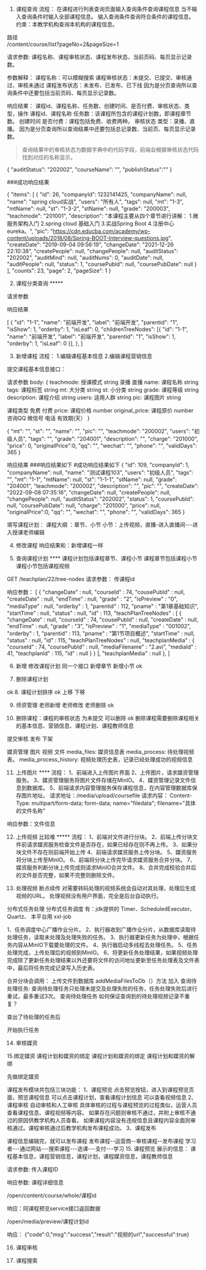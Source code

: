 1. 课程查询
流程：
   在课程进行列表查询页面输入查询条件查询课程信息 当不输入查询条件时输入全部课程信息。 
   输入查询条件查询符合条件的课程信息。 
   约束：本教学机构查询本机构的课程信息。

路径  
/content/course/list?pageNo=2&pageSize=1

请求参数:
课程名称、课程审核状态、课程发布状态、当前页码、每页显示记录数。

参数解释：
课程名称：可以模糊搜索
课程审核状态：未提交、已提交、审核通过、审核未通过
课程发布状态：未发布、已发布、已下线
因为是分页查询所以查询条件中还要包括当前页码、每页显示记录数。

响应结果： 课程id、课程名称、任务数、创建时间、是否付费、审核状态、类型，操作
课程id、课程名称
任务数：该课程所包含的课程计划数，即课程章节数。
创建时间
是否付费：课程包括免费、收费两种。
审核状态
类型：录播、直播。
因为是分页查询所以查询结果中还要包括总记录数、当前页、每页显示记录数。

> 查询结果中的审核状态为数据字典中的代码字段，前端会根据审核状态代码 找到对应的名称显示。

{
"auditStatus": "202002",
"courseName": "",
"publishStatus":""
}

###成功响应结果

{
"items": [
{
"id": 26,
"companyId": 1232141425,
"companyName": null,
"name": "spring cloud实战",
"users": "所有人",
"tags": null,
"mt": "1-3",
"mtName": null,
"st": "1-3-2",
"stName": null,
"grade": "200003",
"teachmode": "201001",
"description": "本课程主要从四个章节进行讲解： 1.微服务架构入门 2.spring cloud 基础入门 3.实战Spring Boot 4.注册中心eureka。",
"pic": "https://cdn.educba.com/academy/wp-content/uploads/2018/08/Spring-BOOT-Interview-questions.jpg",
"createDate": "2019-09-04 09:56:19",
"changeDate": "2021-12-26 22:10:38",
"createPeople": null,
"changePeople": null,
"auditStatus": "202002",
"auditMind": null,
"auditNums": 0,
"auditDate": null,
"auditPeople": null,
"status": 1,
"coursePubId": null,
"coursePubDate": null
}
],
"counts": 23,
"page": 2,
"pageSize": 1
}

2. 课程分类查询 *****

请求参数

响应结果

[
{
"id": "1-1",
"name": "前端开发",
"label": "前端开发",
"parentid": "1",
"isShow": 1,
"orderby": 1,
"isLeaf": 0,
"childrenTreeNodes": [{
"id": "1-1",
"name": "前端开发",
"label": "前端开发",
"parentid": "1",
"isShow": 1,
"orderby": 1,
"isLeaf": 0
}],
},
]

3. 新增课程
流程：
   1.编辑课程基本信息
   2.编辑课程营销信息

提交课程基本信息接口：

请求参数
body: {
teachmode: 授课模式 string 录播 直播
name: 课程名称 string
tags: 课程标签 string
mt: 大分类 string
st: 小分类 string
grade: 课程等级 string
description: 课程介绍 string
users: 适用人群 string
pic: 课程图片 string

课程类型 免费 付费
price: 课程价格 number
original_price: 课程原价 number
咨询QQ
微信号
电话
有效期(天）
}

{ 
   "mt": "", 
   "st": "",
   "name": "",
   "pic": "", 
   "teachmode": "200002", 
   "users": "初级人员", 
   "tags": "", 
   "grade": "204001", 
   "description": "",
   "charge": "201000",
   "price": 0, 
   "originalPrice":0, 
   "qq": "", 
   "wechat": "",
   "phone": "",
   "validDays": 365 
}



响应结果
###响应结果如下
#成功响应结果如下 {
   "id": 109,
   "companyId": 1,
   "companyName": null,
   "name": "测试课程103",
   "users": "初级人员",
   "tags": "",
   "mt": "1-1",
   "mtName": null,
   "st": "1-1-1",
   "stName": null,
   "grade": "204001",
   "teachmode": "200002",
   "description": "",
   "pic": "",
   "createDate": "2022-09-08 07:35:16",
   "changeDate": null,
   "createPeople": null,
   "changePeople": null,
   "auditStatus": "202002",
   "status": 1,
   "coursePubId": null,
   "coursePubDate": null,
   "charge": "201000",
   "price": null,
   "originalPrice":0,
   "qq": "",
   "wechat": "",
   "phone": "",
   "validDays": 365
}

填写课程计划：
   课程大纲 ：章节、小节
   小节：上传视频，直播-进入直播间---进入授课老师编辑

4. 修改课程
响应结果和：新增课程一样


5. 查询课程计划  ****
   课程计划包括课程章节、课程小节
   课程章节包括课程小节
   课程小节包括课程视频

GET /teachplan/22/tree-nodes
请求参数： 传课程id


响应参数：
[
{
"changeDate" : null,
"courseId" : 74,
"cousePubId" : null,
"createDate" : null,
"endTime" : null,
"grade" : "2",
"isPreview" : "0",
"mediaType" : null,
"orderby" : 1,
"parentid" : 112,
"pname" : "第1章基础知识",
"startTime" : null,
"status" : null,
"id" : 113,
"teachPlanTreeNodes" : [
   {
   "changeDate" : null,
   "courseId" : 74,
   "cousePubId" : null,
   "createDate" : null,
   "endTime" : null,
   "grade" : "3",
   "isPreview" : "1",
   "mediaType" : "001002",
   "orderby" : 1,
   "parentid" : 113,
   "pname" : "第1节项目概述",
   "startTime" : null,
   "status" : null,
   "id" : 115,
   "teachPlanTreeNodes" : null,
   "teachplanMedia" : {
   "courseId" : 74,
   "coursePubId" : null,
   "mediaFilename" : "2.avi",
   "mediaId" : 41,
   "teachplanId" : 115,
   "id" : null
   }
}
],
"teachplanMedia" : null
},
]

6. 新增 修改课程计划 同一个接口
新增章节
新增小节
ok

7. 删除课程计划

ok
8. 课程计划排序
ok
上移
下移

9. 师资管理 老师新增 老师修改 老师删除
ok

10. 删除课程：课程的审核状态 为未提交 可以删除
ok
删除课程需要删除课程相关的基本信息、营销信息、课程计划、课程教师信息

提交审核 发布 下架

媒资管理
图片 视频 文件
media_files: 媒资信息表
media_process: 待处理视频表。
media_process_history: 视频处理历史表，记录已经处理成功的视频信息


11. 上传图片 ****
流程：
    1、前端进入上传图片界面
    2、上传图片，请求媒资管理服务。 
    3、媒资管理服务将图片文件存储在MinIO。 
    4、媒资管理记录文件信息到数据库。 
    5、前端请求内容管理服务保存课程信息，在内容管理数据库保存图片地址。
请求地址：/media/upload/coursefile 
请求内容：
Content-Type: multipart/form-data; form-data; name="filedata"; filename="具体的文件名称"

响应参数：文件信息

12. 上传视频  比较难 *****
流程：
    1、前端对文件进行分块。 
    2、前端上传分块文件前请求媒资服务检查文件是否存在，如果已经存在则不再上传。
    3、如果分块文件不存在则前端开始上传 
    4、前端请求媒资服务上传分块。
    5、媒资服务将分块上传至MinIO。 
    6、前端将分块上传完毕请求媒资服务合并分块。 
    7、媒资服务判断分块上传完成则请求MinIO合并文件。 
    8、合并完成校验合并后的文件是否完整，如果不完整则删除文件。

13. 处理视频 
断点续传
对需要转码处理的视频系统会自动对其处理，处理后生成视频的URL。
处理视频没有用户界面，完全是后台自动执行。

分布式任务处理
分布式任务调度 
有：jdk提供的 Timer、ScheduledExecutor、Quartz、
本平台用 xxl-job


1、任务调度中心广播作业分片。 
2、执行器收到广播作业分片，从数据库读取待处理任务，读取未处理及处理失败的任务。
3、执行器更新任务为处理中，根据任务内容从MinIO下载要处理的文件。 
4、执行器启动多线程去处理任务。
5、任务处理完成，上传处理后的视频到MinIO。
6、将更新任务处理结果，如果视频处理完成除了更新任务处理结果以外还要将文件的访问地址更新至任务处理表及文件表中，最后将任务完成记录写入历史表。

合并分块会调用： 上传文件到数据库 addMediaFilesToDb（）方法 
加入
   查询待处理任务:
      查询待处理任务只处理未提交及处理失败的任务，任务处理失败后进行重试，最多重试3次。
查询待处理任务
      如何保证查询到的待处理视频记录不重复？

查出了待处理的任务后

开始执行任务

14. 审核媒资


15.绑定媒资  课程计划和媒资的绑定
   课程计划和媒资的绑定
   课程计划和媒资的解绑

先做绑定媒资

课程发布模块共包括三块功能：
1、课程预览
点击预览按钮，进入到课程预览页面，预览课程信息
可以点击课程计划，查看课程计划信息
可以查看视频信息
2、课程审核
自动审核和人工审核
具体审核的过程与课程预览的过程类似，运营人员查看课程信息、课程视频等内容。
如果存在问题则审核不通过，并附上审核不通过的原因供教学机构人员查看。
如果课程内容没有违规信息且课程内容全面则审核通过。课程审核通过后教学机构发布课程成功。
3、课程发布


课程信息编辑完，就可以发布课程
发布课程--运营商--审核课程--发布课程
学习者---通过网站---搜索课程---选课---支付---学习
15. 课程预览
展示的信息： 课程基本信息，课程营销信息，课程计划，课程媒资信息，课程教师信息

请求参数:
传入课程ID

响应参数:
课程详细信息

/open/content/course/whole/课程id

响应：同课程预览service接口返回数据

/open/media/preview/课程计划id

响应：
{"code":0,"msg":"success","result":"视频的url","successful":true}

16. 课程审核



17. 课程搜索












